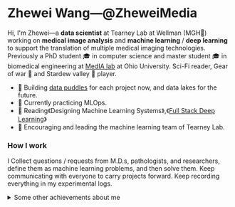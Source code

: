 # Zhewei Wang—@ZheweiMedia

Hi, I'm Zhewei—a **data scientist** at Tearney Lab at Wellman (MGH:hospital:) working on **medical image analysis** and **machine learning** / **deep learning** to support the translation of multiple medical imaging technologies. Previously a PhD student :mortar_board: in computer science and master student :mortar_board: in biomedical engineering at [MedIA lab](http://media.cs.ohio.edu) at Ohio University. Sci-Fi reader, Gear of war :dart: and Stardew valley :hatching_chick: player.

- :telescope: Building [data puddles](https://www.oreilly.com/library/view/the-enterprise-big/9781491931547/ch01.html) for each project now, and data lakes for the future.
- :seedling: Currently practicing MLOps.
- :book: Reading《Designing Machine Learning Systems》,《[Full Stack Deep Learning](https://fullstackdeeplearning.com)》
- :dancers: Encouraging and leading the machine learning team of Tearney Lab.

### How I work

I Collect questions / requests from M.D.s, pathologists, and researchers, define them as machine learning problems, and then solve them. Keep communicating with everyone to carry projects forward. Keep recording everything in my experimental logs.

<details>
  <summary>Some other achievements about me</summary>
  <br>
  
- :mortar_board: Got my PhD 14 months after getting my master's degree.
- :sparkling_heart: Be proud of OU. :paw_prints: Bobcat forever!
  
<!--
**ZheweiMedia/ZheweiMedia** is a ✨ _special_ ✨ repository because its `README.md` (this file) appears on your GitHub profile.

Here are some ideas to get you started:

- 🔭 I’m currently working on ...
- 🌱 I’m currently learning ...
- 👯 I’m looking to collaborate on ...
- 🤔 I’m looking for help with ...
- 💬 Ask me about ...
- 📫 How to reach me: ...
- 😄 Pronouns: ...
- ⚡ Fun fact: ...
-->
